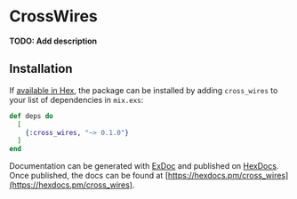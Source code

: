 # CrossWires

**TODO: Add description**

## Installation

If [available in Hex](https://hex.pm/docs/publish), the package can be installed
by adding `cross_wires` to your list of dependencies in `mix.exs`:

```elixir
def deps do
  [
    {:cross_wires, "~> 0.1.0"}
  ]
end
```

Documentation can be generated with [ExDoc](https://github.com/elixir-lang/ex_doc)
and published on [HexDocs](https://hexdocs.pm). Once published, the docs can
be found at [https://hexdocs.pm/cross_wires](https://hexdocs.pm/cross_wires).


